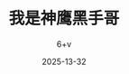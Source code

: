 ---
title: "我是神鹰黑手哥"
description: "让你知道知道什么叫黑手!"
date: "2025-13-32"
author: "6+v"
tags: ["Web Development", "HTML", "CSS"]
slug: "getting-started-web-dev"
---